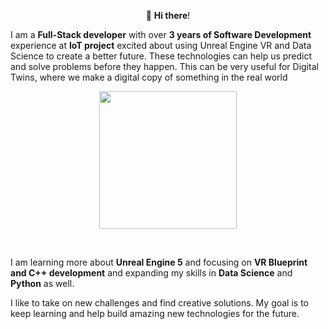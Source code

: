 <p align="center">👋 <b>Hi there</b>!</p>

I am a **Full-Stack developer** with over <b>3 years of Software Development</b> experience at <b>IoT project</b> excited about using Unreal Engine VR and Data Science to create a better future. These technologies can help us predict and solve problems before they happen. This can be very useful for Digital Twins, where we make a digital copy of something in the real world

<p align="center">
<kbd><a href="https://www.linkedin.com/in/kate-balabanovich/"><img src="https://github.com/a113ssa/a113ssa/assets/95538451/006f3627-fef8-43df-9651-49c5ea9da2c0" height=220px/></a></kbd>
</p><br>

I am learning more about **Unreal Engine 5** and focusing on **VR Blueprint and C++ development** and expanding my skills in **Data Science** and **Python** as well.

I like to take on new challenges and find creative solutions. My goal is to keep learning and help build amazing new technologies for the future.
